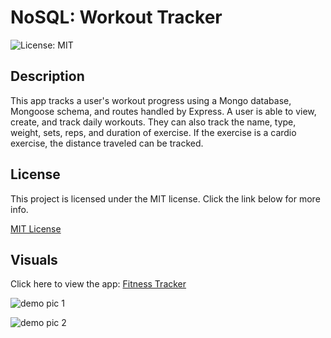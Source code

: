 # NoSQL: Workout Tracker
![License: MIT](https://img.shields.io/badge/License-MIT-yellow.svg)

## Description
This app tracks a user's workout progress using a Mongo database, Mongoose schema, and routes handled by Express. A user is able to view, create, and track daily workouts. They can also track the name, type, weight, sets, reps, and duration of exercise. If the exercise is a cardio exercise, the distance traveled can be tracked.

## License
This project is licensed under the MIT license. Click the link below for more info.

[MIT License](https://opensource.org/licenses/MIT)

## Visuals
Click here to view the app: [Fitness Tracker](url.com)

![demo pic 1](demo-pic1.png)

![demo pic 2](demo-pic2.png)
